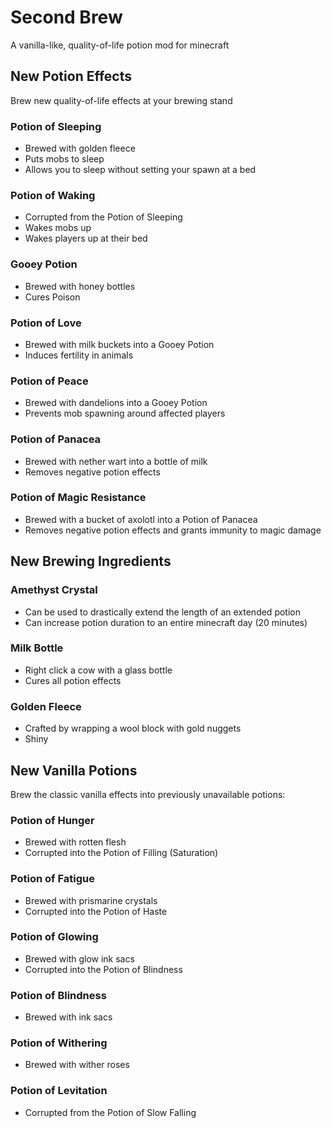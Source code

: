 # Second Brew
A vanilla-like, quality-of-life potion mod for minecraft

## New Potion Effects
Brew new quality-of-life effects at your brewing stand
### Potion of Sleeping
* Brewed with golden fleece
* Puts mobs to sleep
* Allows you to sleep without setting your spawn at a bed
### Potion of Waking
* Corrupted from the Potion of Sleeping
* Wakes mobs up
* Wakes players up at their bed
### Gooey Potion
* Brewed with honey bottles
* Cures Poison
### Potion of Love
* Brewed with milk buckets into a Gooey Potion
* Induces fertility in animals
### Potion of Peace
* Brewed with dandelions into a Gooey Potion
* Prevents mob spawning around affected players
### Potion of Panacea
* Brewed with nether wart into a bottle of milk
* Removes negative potion effects
### Potion of Magic Resistance
* Brewed with a bucket of axolotl into a Potion of Panacea
* Removes negative potion effects and grants immunity to magic damage

## New Brewing Ingredients
### Amethyst Crystal
* Can be used to drastically extend the length of an extended potion
* Can increase potion duration to an entire minecraft day (20 minutes)
### Milk Bottle
* Right click a cow with a glass bottle
* Cures all potion effects
### Golden Fleece
* Crafted by wrapping a wool block with gold nuggets
* Shiny

## New Vanilla Potions
Brew the classic vanilla effects into previously unavailable potions:
### Potion of Hunger
* Brewed with rotten flesh
* Corrupted into the Potion of Filling (Saturation)
### Potion of Fatigue
* Brewed with prismarine crystals
* Corrupted into the Potion of Haste
### Potion of Glowing
* Brewed with glow ink sacs
* Corrupted into the Potion of Blindness
### Potion of Blindness
* Brewed with ink sacs
### Potion of Withering
* Brewed with wither roses
### Potion of Levitation
* Corrupted from the Potion of Slow Falling
